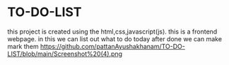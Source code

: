 # TO-DO-LIST
 this project is created using the html,css,javascript(js).
 this is a  frontend webpage.
 in this we can list out what to do today after done we can make mark them 
https://github.com/pattanAyushakhanam/TO-DO-LIST/blob/main/Screenshot%20(4).png
